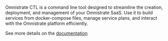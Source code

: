 Omnistrate CTL is a command line tool designed to streamline the creation, deployment, and management of your Omnistrate SaaS. Use it to build services from docker-compose files, manage service plans, and interact with the Omnistrate platform efficiently.

See more details on the [documentation](./mkdocs/docs/index.md)